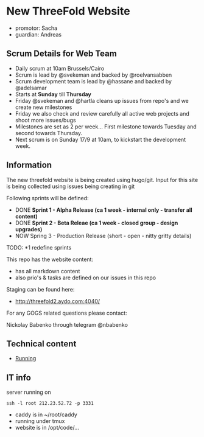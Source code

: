 # New ThreeFold Website

- promotor: Sacha
- guardian: Andreas


## Scrum Details for Web Team

* Daily scrum at 10am Brussels/Cairo
* Scrum is lead by @svekeman and backed by @roelvansabben
* Scrum development team is lead by @hassane and backed by @adelsamar
* Starts at **Sunday** till **Thursday**
* Friday @svekeman and @hartla cleans up issues from repo's and we create new milestones
* Friday we also check and review carefully all active web projects and shoot more issues/bugs
* Milestones are set as 2 per week... First milestone towards Tuesday and second towards Thursday.
* Next scrum is on Sunday 17/9 at 10am, to kickstart the development week.


## Information

The new threefold website is being created using hugo/git.
Input for this site is being collected using issues being creating in git

Following sprints will be defined:
* DONE **Sprint 1 - Alpha Release (ca 1 week - internal only - transfer all content)**
* DONE **Sprint 2 - Beta Releae (ca 1 week - closed group - design upgrades)**
* NOW Spring 3 - Production Release (short - open - nitty gritty details)

TODO: *1 redefine sprints

This repo has the website content:

- has all markdown content
- also prio's & tasks are defined on our issues in this repo

Staging can be found here:

- http://threefold2.aydo.com:4040/


For any GOGS related questions please contact:

Nickolay Babenko through telegram @nbabenko

## Technical content

- [Running](docs/Running.md)

## IT info

server running on

```
ssh -l root 212.23.52.72 -p 3331
```

- caddy is in ~/root/caddy
- running under tmux 
- website is in /opt/code/...
